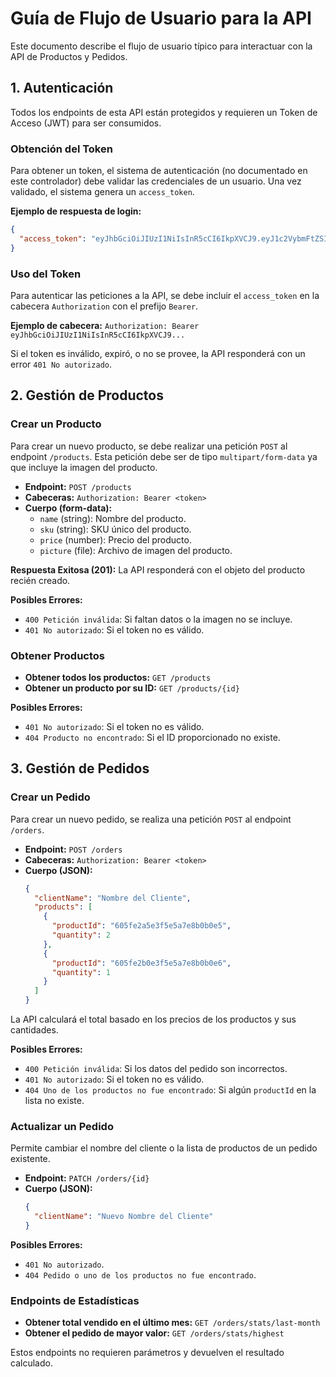 # Guía de Flujo de Usuario para la API

Este documento describe el flujo de usuario típico para interactuar con la API de Productos y Pedidos.

## 1. Autenticación

Todos los endpoints de esta API están protegidos y requieren un Token de Acceso (JWT) para ser consumidos.

### Obtención del Token

Para obtener un token, el sistema de autenticación (no documentado en este controlador) debe validar las credenciales de un usuario. Una vez validado, el sistema genera un `access_token`.

**Ejemplo de respuesta de login:**
```json
{
  "access_token": "eyJhbGciOiJIUzI1NiIsInR5cCI6IkpXVCJ9.eyJ1c2VybmFtZSI6ImFkbWluIiwic3ViIjoxLCJpYXQiOjE2MTYxNjc2NjksImV4cCI6MTYxNjE3MTI2OX0.exampleToken"
}
```

### Uso del Token

Para autenticar las peticiones a la API, se debe incluir el `access_token` en la cabecera `Authorization` con el prefijo `Bearer`.

**Ejemplo de cabecera:**
`Authorization: Bearer eyJhbGciOiJIUzI1NiIsInR5cCI6IkpXVCJ9...`

Si el token es inválido, expiró, o no se provee, la API responderá con un error `401 No autorizado`.

## 2. Gestión de Productos

### Crear un Producto

Para crear un nuevo producto, se debe realizar una petición `POST` al endpoint `/products`. Esta petición debe ser de tipo `multipart/form-data` ya que incluye la imagen del producto.

- **Endpoint:** `POST /products`
- **Cabeceras:** `Authorization: Bearer <token>`
- **Cuerpo (form-data):**
  - `name` (string): Nombre del producto.
  - `sku` (string): SKU único del producto.
  - `price` (number): Precio del producto.
  - `picture` (file): Archivo de imagen del producto.

**Respuesta Exitosa (201):**
La API responderá con el objeto del producto recién creado.

**Posibles Errores:**
- `400 Petición inválida`: Si faltan datos o la imagen no se incluye.
- `401 No autorizado`: Si el token no es válido.

### Obtener Productos

- **Obtener todos los productos:** `GET /products`
- **Obtener un producto por su ID:** `GET /products/{id}`

**Posibles Errores:**
- `401 No autorizado`: Si el token no es válido.
- `404 Producto no encontrado`: Si el ID proporcionado no existe.

## 3. Gestión de Pedidos

### Crear un Pedido

Para crear un nuevo pedido, se realiza una petición `POST` al endpoint `/orders`.

- **Endpoint:** `POST /orders`
- **Cabeceras:** `Authorization: Bearer <token>`
- **Cuerpo (JSON):**
  ```json
  {
    "clientName": "Nombre del Cliente",
    "products": [
      {
        "productId": "605fe2a5e3f5e5a7e8b0b0e5",
        "quantity": 2
      },
      {
        "productId": "605fe2b0e3f5e5a7e8b0b0e6",
        "quantity": 1
      }
    ]
  }
  ```

La API calculará el total basado en los precios de los productos y sus cantidades.

**Posibles Errores:**
- `400 Petición inválida`: Si los datos del pedido son incorrectos.
- `401 No autorizado`: Si el token no es válido.
- `404 Uno de los productos no fue encontrado`: Si algún `productId` en la lista no existe.

### Actualizar un Pedido

Permite cambiar el nombre del cliente o la lista de productos de un pedido existente.

- **Endpoint:** `PATCH /orders/{id}`
- **Cuerpo (JSON):**
  ```json
  {
    "clientName": "Nuevo Nombre del Cliente"
  }
  ```

**Posibles Errores:**
- `401 No autorizado`.
- `404 Pedido o uno de los productos no fue encontrado`.

### Endpoints de Estadísticas

- **Obtener total vendido en el último mes:** `GET /orders/stats/last-month`
- **Obtener el pedido de mayor valor:** `GET /orders/stats/highest`

Estos endpoints no requieren parámetros y devuelven el resultado calculado.
